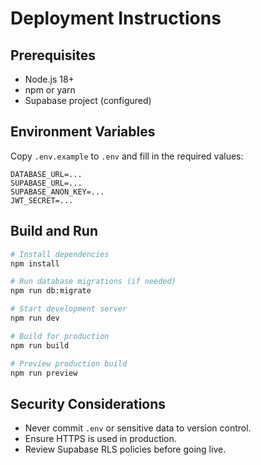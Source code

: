 # Deployment Instructions

## Prerequisites
- Node.js 18+
- npm or yarn
- Supabase project (configured)

## Environment Variables
Copy `.env.example` to `.env` and fill in the required values:

```
DATABASE_URL=...
SUPABASE_URL=...
SUPABASE_ANON_KEY=...
JWT_SECRET=...
```

## Build and Run

```bash
# Install dependencies
npm install

# Run database migrations (if needed)
npm run db:migrate

# Start development server
npm run dev

# Build for production
npm run build

# Preview production build
npm run preview
```

## Security Considerations
- Never commit `.env` or sensitive data to version control.
- Ensure HTTPS is used in production.
- Review Supabase RLS policies before going live. 